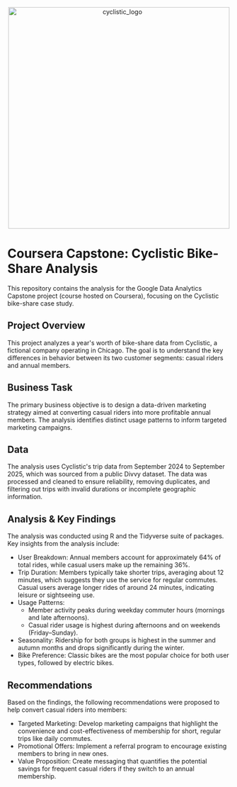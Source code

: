 <p align="center">
  <img width="500" height="500" alt="cyclistic_logo" src="https://github.com/user-attachments/assets/59cf21de-06dd-4f34-93ae-2caa89cdf2e8">
</p>

# Coursera Capstone: Cyclistic Bike-Share Analysis

This repository contains the analysis for the Google Data Analytics Capstone project (course hosted on Coursera), focusing on the Cyclistic bike-share case study.

## Project Overview
This project analyzes a year's worth of bike-share data from Cyclistic, a fictional company operating in Chicago. The goal is to understand the key differences in behavior between its two customer segments: casual riders and annual members.

## Business Task
The primary business objective is to design a data-driven marketing strategy aimed at converting casual riders into more profitable annual members. The analysis identifies distinct usage patterns to inform targeted marketing campaigns.

## Data
The analysis uses Cyclistic's trip data from September 2024 to September 2025, which was sourced from a public Divvy dataset. The data was processed and cleaned to ensure reliability, removing duplicates, and filtering out trips with invalid durations or incomplete geographic information.

## Analysis & Key Findings
The analysis was conducted using R and the Tidyverse suite of packages. Key insights from the analysis include:
- User Breakdown: Annual members account for approximately 64% of total rides, while casual users make up the remaining 36%.
- Trip Duration: Members typically take shorter trips, averaging about 12 minutes, which suggests they use the service for regular commutes. Casual users average longer rides of around 24 minutes, indicating leisure or sightseeing use.
- Usage Patterns:
  - Member activity peaks during weekday commuter hours (mornings and late afternoons).
  - Casual rider usage is highest during afternoons and on weekends (Friday–Sunday).
- Seasonality: Ridership for both groups is highest in the summer and autumn months and drops significantly during the winter.
- Bike Preference: Classic bikes are the most popular choice for both user types, followed by electric bikes.

## Recommendations
Based on the findings, the following recommendations were proposed to help convert casual riders into members:
- Targeted Marketing: Develop marketing campaigns that highlight the convenience and cost-effectiveness of membership for short, regular trips like daily commutes.
- Promotional Offers: Implement a referral program to encourage existing members to bring in new ones.
- Value Proposition: Create messaging that quantifies the potential savings for frequent casual riders if they switch to an annual membership.
